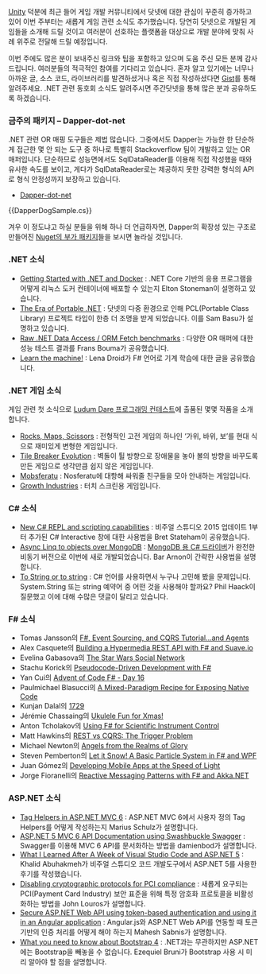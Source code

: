 [Unity](http://unity3d.com/kr/) 덕분에 최근 들어 게임 개발 커뮤니티에서 닷넷에 대한 관심이 꾸준히 증가하고 있어 이번 주부터는 새롭게 게임 관련 소식도 추가했습니다. 당연히 닷넷으로 개발된 게임들을 소개해 드릴 것이고 여러분이 선호하는 플랫폼을 대상으로 개발 분야에 맞춰 사례 위주로 전달해 드릴 예정입니다.

이번 주에도 많은 분이 보내주신 링크와 팁을 포함하고 있으며 도움 주신 모든 분께 감사드립니다. 여러분들의 적극적인 참여를 기다리고 있습니다. 혼자 알고 있기에는 너무나 아까운 글, 소스 코드, 라이브러리를 발견하셨거나 혹은 직접 작성하셨다면 [Gist](https://gist.github.com/options/e9fc443b8c882157fe4a)를 통해 알려주세요. .NET 관련 동호회 소식도 알려주시면 주간닷넷을 통해 많은  분과 공유하도록 하겠습니다.


### 금주의 패키지 – Dapper-dot-net

.NET 관련 OR 매핑 도구들은 제법 많습니다. 그중에서도 Dapper는 가능한 한 단순하게 접근한 몇 안 되는 도구 중 하나로 특별히 Stackoverflow 팀이 개발하고 있는 OR 매퍼입니다. 단순하므로 성능면에서도 SqlDataReader를 이용해 직접 작성했을 때와 유사한 속도를 보이고, 게다가 SqlDataReader로는 제공하지 못한 강력한 형식의 API로 형식 안정성까지 보장하고 있습니다.

* [Dapper-dot-net](http://stackexchange.github.io/dapper-dot-net/)

<section>
{{DapperDogSample.cs}} <script src="https://gist.github.com/bleroy/e45aa550b823c71514ef.js"></script>
</section>

겨우 이 정도냐고 하실 분들을 위해 하나 더 언급하자면, Dapper의 확장성 있는 구조로 만들어진 [Nuget의 부가 패키지](https://www.nuget.org/packages?q=dapper)들을 보시면 놀라실 것입니다. 


### .NET 소식

* [Getting Started with .NET and Docker](https://blogs.msdn.microsoft.com/mvpawardprogram/2015/12/15/getting-started-with-net-and-docker/) : .NET Core 기반의 응용 프로그램을 어떻게 리눅스 도커 컨테이너에 배포할 수 있는지 Elton Stoneman이 설명하고 있습니다.
* [The Era of Portable .NET](http://developer.telerik.com/featured/the-era-of-portable-net/) : 닷넷의 다중 환경으로 인해 PCL(Portable Class Library) 프로젝트 타입이 한층 더 조명을 받게 되었습니다. 이를 Sam Basu가 설명하고 있습니다.
* [Raw .NET Data Access / ORM Fetch benchmarks](https://weblogs.asp.net/fbouma/raw-net-data-access-orm-fetch-benchmarks-of-16-dec-2015) : 다양한 OR 매퍼에 대한 성능 테스트 결과를 Frans Bouma가 공유했습니다.
* [Learn the machine!](https://lenadroid.github.io/posts/machine-learning-fsharp-accorddotnet.html) : Lena Droid가 F# 언어로 기계 학습에 대한 글을 공유했습니다.


### .NET 게임 소식

게임 관련 첫 소식으로 [Ludum Dare 프로그래밍 컨테스트](http://ludumdare.com/compo/)에 출품된 몇몇 작품을 소개합니다.

* [Rocks, Maps, Scissors](http://ludumdare.com/compo/ludum-dare-34/?action=preview&uid=15279) : 전형적인 고전 게임의 하나인 ‘가위, 바위, 보’를 현대 식으로 재미있게 변형한 게임입니다.
* [Tile Breaker Evolution](http://ludumdare.com/compo/ludum-dare-34/?action=preview&uid=63289) : 벽돌이 튈 방향으로 장애물을 놓아 볼의 방향을 바꾸도록 만든 게임으로 생각만큼 쉽지 않은 게임입니다.
* [Mobsferatu](http://ludumdare.com/compo/ludum-dare-34/?action=preview&uid=59414) : Nosferatu에 대항해 싸워줄 친구들을 모아 안내하는 게임입니다.
* [Growth Industries](http://ludumdare.com/compo/ludum-dare-34/?action=preview&uid=24965) : 터치 스크린용 게임입니다.

### C# 소식

* [New C# REPL and scripting capabilities](http://bretstateham.com/new-c-repl-and-scripting-capabilities/) : 비주얼 스튜디오 2015 업데이트 1부터 추가된 C# Interactive 창에 대한 사용법을 Bret Stateham이 공유했습니다.
* [Async Linq to objects over MongoDB](http://blog.i3arnon.com/2015/12/16/async-linq-to-objects-over-mongodb/) : [MongoDB 용 C# 드라이버](https://github.com/mongodb/mongo-csharp-driver)가 완전한 비동기 버전으로 이번에 새로 개발되었습니다. Bar Arnon이 간략한 사용법을 설명합니다.
* [To String or to string](http://haacked.com/archive/2015/12/16/to-string-or-not/) : C# 언어를 사용하면서 누구나 고민해 봤을 문제입니다. System.String 또는 string 예약어 중 어떤 것을 사용해야 할까요? Phil Haack이 질문했고 이에 대해 수많은 댓글이 달리고 있습니다.


### F# 소식

* Tomas Jansson의 [F#, Event Sourcing, and CQRS Tutorial...and Agents](http://blog.2mas.xyz/fsharp-event-sourcing-and-cqrs-tutorial-and-agents/)
* Alex Casquete의 [Building a Hypermedia REST API with F# and Suave.io](http://www.casquete.es/building-an-hypermedia-rest-api-with-fsharp-and-suave-io/)
* Evelina Gabasova의 [The Star Wars Social Network](http://evelinag.com/blog/2015/12-15-star-wars-social-network/index.html#.Vm_sTfl96wU)
* Stachu Korick의 [Pseudocode-Driven Development with F#](http://stachu.net/blog/post?postId=6)
* Yan Cui의 [Advent of Code F# - Day 16](http://theburningmonk.com/2015/12/advent-of-code-f-day-16/)
* Paulmichael Blasucci의 [A Mixed-Paradigm Recipe for Exposing Native Code](https://pblasucci.wordpress.com/2015/12/15/advent-drm-adt/)
* Kunjan Dalal의 [1729](http://kunjan.in/2015/12/1729/)
* Jérémie Chassaing의 [Ukulele Fun for Xmas!](http://thinkbeforecoding.com/post/2015/12/17/Ukulele-Fun-for-XMas-%21)
* Anton Tcholakov의 [Using F# for Scientific Instrument Control](https://medium.com/@ant_pt/using-f-for-scientific-instrument-control-b1ef04d20da0#.pmmatrcuk)
* Matt Hawkins의 [REST vs CQRS: The Trigger Problem](http://hawkins6423.github.io/)
* Michael Newton의 [Angels from the Realms of Glory](http://blog.mavnn.co.uk/angels-from-the-realms-of-glory/)
* Steven Pemberton의 [Let it Snow! A Basic Particle System in F# and WPF](http://stevenpemberton.net/blog/2015/12/19/Let-it-snow-FSharp-Advent-2015/)
* Juan Gómez의 [Developing Mobile Apps at the Speed of Light](http://jmgomez.me/advent-calendar-developing-mobile-apps-at-the-spee/)
* Jorge Fioranelli의 [Reactive Messaging Patterns with F# and Akka.NET](http://jorgef.github.io/fsharpreactivepatterns/)

### ASP.NET 소식

* [Tag Helpers in ASP.NET MVC 6](https://blog.mariusschulz.com/2015/12/14/tag-helpers-in-asp-net-mvc-6) : ASP.NET MVC 6에서 사용자 정의 Tag Helpers를 어떻게 작성하는지 Marius Schulz가 설명합니다.
* [ASP.NET 5 MVC 6 API Documentation using Swashbuckle Swagger](http://damienbod.com/2015/12/13/asp-net-5-mvc-6-api-documentation-using-swagger/) : Swagger를 이용해 MVC 6 API를 문서화하는 방법을 damienbod가 설명합니다.
* [What I Learned After A Week of Visual Studio Code and ASP.NET 5](http://www.khalidabuhakmeh.com/what-i-learned-after-a-week-of-visual-studio-code-and-asp-net-5) : Khalid Abuhakmeh가 비주얼 스튜디오 코드 개발도구에서 ASP.NET 5를 사용한 후기를 작성했습니다.
* [Disabling cryptographic protocols for PCI compliance](http://johnlouros.com/blog/disabling-cryptographic-protocols-for-pci-compliance) : 새롭게 요구되는 PCI(Payment Card Industry) 보안 표준을 위해 특정 암호화 프로토콜을 비활성화하는 방법을 John Louros가 설명합니다.
* [Secure ASP.NET Web API using token-based authentication and using it in an Angular application](http://www.dotnetcurry.com/aspnet/1223/secure-aspnet-web-api-using-tokens-owin-angularjs) : Angular.js와 ASP.NET Web API를 연동할 때 토큰 기반의 인증 처리를 어떻게 해야 하는지 Mahesh Sabnis가 설명합니다.
* [What you need to know about Bootstrap 4](http://www.developerdrive.com/2015/12/what-you-need-to-know-about-bootstrap-4/) : .NET과는 무관하지만 ASP.NET에는 Bootstrap을 빼놓을 수 없습니다. Ezequiel Bruni가 Bootstrap 사용 시 미리 알아야 할 점을 설명합니다.
